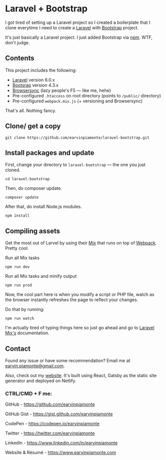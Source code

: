 # Laravel + Bootstrap

I got tired of setting up a Laravel project so I created a boilerplate that I clone everytime I need to create a [Laravel](https://laravel.com/) with [Bootstrap](https://getbootstrap.com/) project.

It's just basically a Laravel project. I just added Bootstrap via [npm](https://www.npmjs.com). WTF, don't judge.

## Contents

This project includes the following:

-   [Laravel](https://laravel.com/) version 6.0.x
-   [Bootsrap](https://getbootstrap.com/) version 4.3.x
-   [Browsersync](https://www.browsersync.io/) (lazy people's F5 &mdash; like me, hehe)
-   Pre-configured `.htaccess` on root directory (points to `/public/` directory)
-   Pre-configured `webpack.mix.js` (+ versioning and Browsersync)

That's all. Nothing fancy.

## Clone/ get a copy

```
git clone https://github.com/earvinpiamonte/laravel-bootstrap.git
```

## Install packages and update

First, change your directory to `laravel-bootstrap` &mdash; the one you just cloned.

```
cd laravel-bootstrap
```

Then, do composer update.

```
composer update
```

After that, do install Node.js modules.

```
npm install
```

## Compiling assets

Get the most out of Larvel by using their [Mix](https://laravel.com/docs/6.0/mix) that runs on top of [Webpack](https://webpack.js.org/). Pretty cool.

Run all Mix tasks

```
npm run dev
```

Run all Mix tasks and minify output

```
npm run prod
```

Now, the cool part here is when you modify a script or PHP file, watch as the browser instantly refreshes the page to reflect your changes.

Do that by running:

```
npm run watch
```

I'm actually tired of typing things here so just go ahead and go to [Laravel Mix's](https://laravel.com/docs/6.0/mix) documentation.

## Contact

Found any issue or have some recommendation? Email me at [earvin.piamonte@gmail.com](mailto:earvin.piamonte@gmail.com).

Also, check out my [website](https://earvinpiamonte.com). It's built using React, Gatsby as the static site generator and deployed on Netlify.

### CTRL/CMD + F me:

GitHub - https://github.com/earvinpiamonte

GitHub Gist - https://gist.github.com/earvinpiamonte

CodePen - https://codepen.io/earvinpiamonte

Twitter - https://twitter.com/earvinpiamonte

LinkedIn - https://www.linkedin.com/in/earvinpiamonte

Website & Résumé - https://www.earvinpiamonte.com
